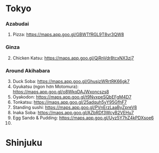 # Tokyo
### Azabudai
1. Pizza: https://maps.app.goo.gl/GBWTfRGL9T8vr3QW8
### Ginza
2. Chicken Katsu: https://maps.app.goo.gl/QjRnVdr8tcxNX3zj7
### Around Akihabara
3. Duck Soba: https://maps.app.goo.gl/GhusjzWRrtRK66gk7
4. Gyukatsu (ngon hơn Motomura): https://maps.app.goo.gl/o8WkqDAJWxoncszs8
5. Oyakodon: https://maps.app.goo.gl/t9NvxpeSQbEFgM4D7
6. Tonkatsu: https://maps.app.goo.gl/25adquh5yY95GfhF7
7. Standing sushi: https://maps.app.goo.gl/PVnErzLaaByZpreV8
8. Inaka Soba: https://maps.app.goo.gl/AZbRDf3WcyB2VEHu7
9. Egg Sando & Pudding: https://maps.app.goo.gl/Uyz5Y7hZ4kPDXsoe6
10. 
# Shinjuku
